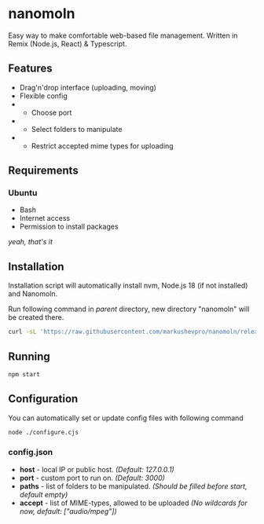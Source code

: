 # nanomoln

Easy way to make comfortable web-based file management.
Written in Remix (Node.js, React) & Typescript.

## Features

- Drag'n'drop interface (uploading, moving)
- Flexible config
- - Choose port
- - Select folders to manipulate
- - Restrict accepted mime types for uploading

## Requirements

### Ubuntu

- Bash
- Internet access
- Permission to install packages

*yeah, that's it*

## Installation

Installation script will automatically install nvm, Node.js 18 (if not installed) and Nanomoln. 

Run following command in *parent* directory, new directory "nanomoln" will be created there.

```sh
curl -sL 'https://raw.githubusercontent.com/markushevpro/nanomoln/release/install.sh' > nanomoln-install.sh && \. nanomoln-install.sh
```

## Running

```sh
npm start
```

## Configuration

You can automatically set or update config files with following command

```sh
node ./configure.cjs
```

### config.json

- **host** - local IP or public host. *(Default: 127.0.0.1)*
- **port** - custom port to run on. *(Default: 3000)*
- **paths** - list of folders to be manipulated. *(Should be filled before start, default empty)*
- **accept** - list of MIME-types, allowed to be uploaded *(No wildcards for now, default: ["audio/mpeg"])*